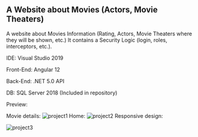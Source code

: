 A Website about Movies (Actors, Movie Theaters)
-

A website about Movies Information (Rating, Actors, Movie Theaters where they will be shown, etc.)
It contains a Security Logic (login, roles, interceptors, etc.).

IDE: Visual Studio 2019

Front-End: Angular 12

Back-End: .NET 5.0 API

DB: SQL Server 2018 (Included in repository)

Preview:

Movie details:
![project1](https://user-images.githubusercontent.com/85239081/147890539-d708702a-29d2-4a31-85b0-b5c4fb3f04f9.JPG)
Home:
![project2](https://user-images.githubusercontent.com/85239081/147890540-15db738d-6ce6-4337-8fec-ca99ccff809f.JPG)
Responsive design:

![project3](https://user-images.githubusercontent.com/85239081/147890543-1a790ecb-a7c2-498d-bd95-a6a751bf1c62.JPG)
